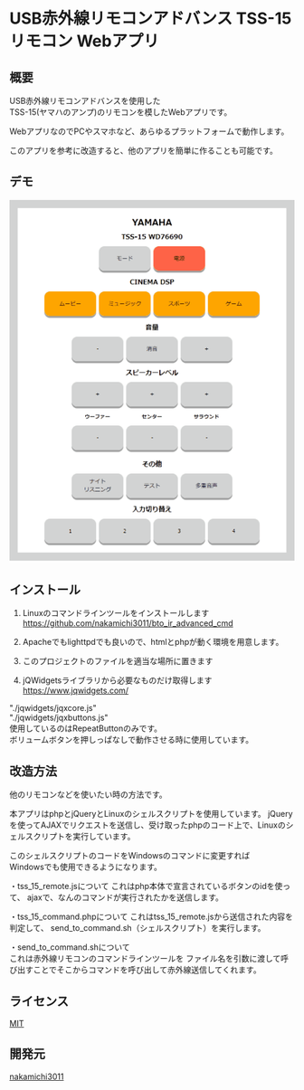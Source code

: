 USB赤外線リモコンアドバンス TSS-15 リモコン Webアプリ
====

## 概要

USB赤外線リモコンアドバンスを使用した  
TSS-15(ヤマハのアンプ)のリモコンを模したWebアプリです。  

WebアプリなのでPCやスマホなど、あらゆるプラットフォームで動作します。

このアプリを参考に改造すると、他のアプリを簡単に作ることも可能です。

## デモ

![demo01](./demo01.gif)

## インストール

1. Linuxのコマンドラインツールをインストールします  
https://github.com/nakamichi3011/bto_ir_advanced_cmd

2. Apacheでもlighttpdでも良いので、htmlとphpが動く環境を用意します。

3. このプロジェクトのファイルを適当な場所に置きます

4. jQWidgetsライブラリから必要なものだけ取得します  
https://www.jqwidgets.com/

"./jqwidgets/jqxcore.js"  
"./jqwidgets/jqxbuttons.js"  
使用しているのはRepeatButtonのみです。  
ボリュームボタンを押しっぱなしで動作させる時に使用しています。

## 改造方法

他のリモコンなどを使いたい時の方法です。

本アプリはphpとjQueryとLinuxのシェルスクリプトを使用しています。
jQueryを使ってAJAXでリクエストを送信し、受け取ったphpのコード上で、Linuxのシェルスクリプトを実行しています。

このシェルスクリプトのコードをWindowsのコマンドに変更すれば  
Windowsでも使用できるようになります。

・tss_15_remote.jsについて
これはphp本体で宣言されているボタンのidを使って、
ajaxで、なんのコマンドが実行されたかを送信します。

・tss_15_command.phpについて
これはtss_15_remote.jsから送信された内容を判定して、
send_to_command.sh（シェルスクリプト）を実行します。

・send_to_command.shについて  
これは赤外線リモコンのコマンドラインツールを
ファイル名を引数に渡して呼び出すことでそこからコマンドを呼び出して赤外線送信してくれます。

## ライセンス

[MIT](https://github.com/tcnksm/tool/blob/master/LICENCE)

## 開発元

[nakamichi3011](https://github.com/nakamichi3011)
